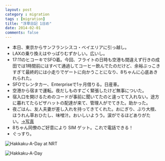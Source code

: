 ```yaml
---
layout: post
category : migration
tags : [migration]
title: "浮草日記 1日め"
date: 2014-02-01
comments: false
---
```


* 本日、東京からサンフランシスコ・ベイエリアに引っ越し。&nbsp;
* LAXの乗り換えはやっぱりむずかしい。広いし。 
* 17:11のヒコーキでSFO着。今回、フライトの日時も空港も間違えず行きの成田では1時間前にはすべて通過してコーヒー飲んでたのだけど、余裕ぶっこきすぎて最終的には小走りでゲートに向かうことになり、8ちゃんに心底あきれられた。  
* SFOでレンタカー、Enterpriseで1ヶ月借りる。日産車。  
* 空港から宿まで運転。夜だしものすごく緊張したけど無事についた。&nbsp;   
* 宿入口を開けるためのコードが事前に聞いてたのと違ってて入れない。途方に暮れてたらピザハットの配達が来て、管理人がでてきた。助かった。&nbsp;  
* 夜ごはん、友人夫妻が差し入れを持ってきてくれた。おにぎり、ぶり大根、ほうれん草おひたし、味噌汁。おいしいようう。涙がでるほどありがたい。[->写真](http://instagram.com/p/j53ymMFDTZ/)&nbsp;  
* 8ちゃん同僚のご好意により SIM ゲット。これで電話できる！&nbsp;  
* ぐっすり。&nbsp;  

![Hakkaku-A-Day at NRT](https://lh6.googleusercontent.com/-4nlMWw0ES90/UuyzjNvC5nI/AAAAAAABlkw/3fOiSyCYt3U/w620-h465-no/P1140760_1.jpg)

![Hakkaku-A-Day](https://lh3.googleusercontent.com/-F6EZrlQml9Q/Uu3g_bIxXDI/AAAAAAABloQ/wuw2j9itkjo/w620-h465-no/14+-+1)
